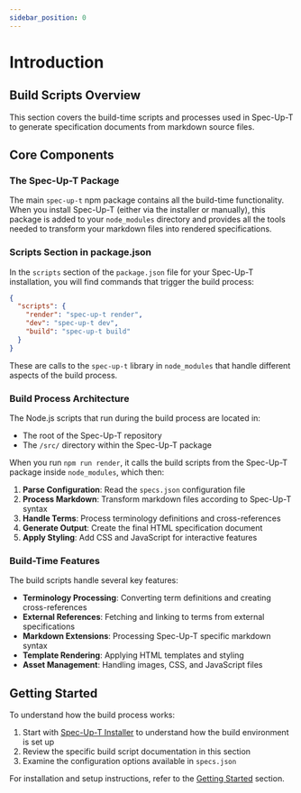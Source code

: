 ```yaml
---
sidebar_position: 0
---
```


# Introduction

## Build Scripts Overview

This section covers the build-time scripts and processes used in Spec-Up-T to generate specification documents from markdown source files.

## Core Components

### The Spec-Up-T Package

The main `spec-up-t` npm package contains all the build-time functionality. When you install Spec-Up-T (either via the installer or manually), this package is added to your `node_modules` directory and provides all the tools needed to transform your markdown files into rendered specifications.

### Scripts Section in package.json

In the `scripts` section of the `package.json` file for your Spec-Up-T installation, you will find commands that trigger the build process:

```json
{
  "scripts": {
    "render": "spec-up-t render",
    "dev": "spec-up-t dev",
    "build": "spec-up-t build"
  }
}
```

These are calls to the `spec-up-t` library in `node_modules` that handle different aspects of the build process.

### Build Process Architecture

The Node.js scripts that run during the build process are located in:

- The root of the Spec-Up-T repository
- The `/src/` directory within the Spec-Up-T package

When you run `npm run render`, it calls the build scripts from the Spec-Up-T package inside `node_modules`, which then:

1. **Parse Configuration**: Read the `specs.json` configuration file
2. **Process Markdown**: Transform markdown files according to Spec-Up-T syntax
3. **Handle Terms**: Process terminology definitions and cross-references
4. **Generate Output**: Create the final HTML specification document
5. **Apply Styling**: Add CSS and JavaScript for interactive features

### Build-Time Features

The build scripts handle several key features:

- **Terminology Processing**: Converting term definitions and creating cross-references
- **External References**: Fetching and linking to terms from external specifications
- **Markdown Extensions**: Processing Spec-Up-T specific markdown syntax
- **Template Rendering**: Applying HTML templates and styling
- **Asset Management**: Handling images, CSS, and JavaScript files

## Getting Started

To understand how the build process works:

1. Start with [Spec-Up-T Installer](./spec-up-t-installer.md) to understand how the build environment is set up
2. Review the specific build script documentation in this section
3. Examine the configuration options available in `specs.json`

For installation and setup instructions, refer to the [Getting Started](../../getting-started/intro.md) section.

